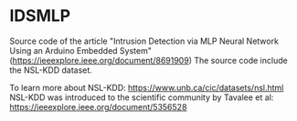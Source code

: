 # IDSMLP
Source code of the article "Intrusion Detection via MLP Neural Network Using an Arduino Embedded System" (https://ieeexplore.ieee.org/document/8691909)
The source code include the NSL-KDD dataset. 

To learn more about NSL-KDD: https://www.unb.ca/cic/datasets/nsl.html
NSL-KDD was introduced to the scientific community by Tavalee et al: https://ieeexplore.ieee.org/document/5356528
